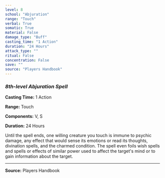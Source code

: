 ```yaml
---
level: 8
school: "Abjuration"
range: "Touch"
verbal: True
somatic: True
material: False
damage_type: "Buff"
casting_time: "1 Action"
duration: "24 Hours"
attack_type: ""
ritual: False
concentration: False
save: ""
source: "Players Handbook"
---
```


### *8th-level Abjuration Spell*

**Casting Time:** 1 Action

**Range:** Touch

**Components:** V, S

**Duration:** 24 Hours

Until the spell ends, one willing creature you touch is immune to psychic damage, any effect that would sense its emotions or read its thoughts, divination spells, and the charmed condition. The spell even foils wish spells and spells or effects of similar power used to affect the target's mind or to gain information about the target.

---
**Source:** Players Handbook

